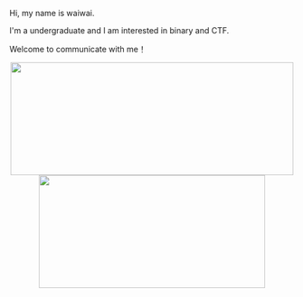 Hi, my name is waiwai.

I'm a undergraduate and I am interested in binary and CTF.

Welcome to communicate with me！



<center>
    <img src="https://github-readme-stats.vercel.app/api?username=waiwai24&count_private=true&show_icons=true&theme=dark" width="500" height="200">
    <img src="https://github-readme-stats.vercel.app/api/top-langs/?username=waiwai24&hide=html&layout=compact" width="400" height="200">
</center>